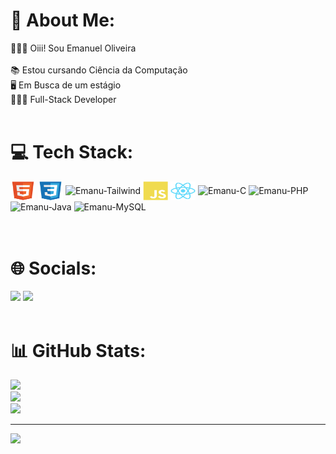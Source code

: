 # 💫 About Me:
🙋🏽‍♂️ Oiii! Sou Emanuel Oliveira<br><br>📚 Estou cursando Ciência da Computação<br>🖥️ Em Busca de um estágio<br>🧑🏾‍💻 Full-Stack Developer
<br>
<br>

# 💻 Tech Stack:
<div style="display: inline_block">
  <img align="center" alt="Emanu-HTML" height="30" width="40" src="https://raw.githubusercontent.com/devicons/devicon/master/icons/html5/html5-original.svg">
  <img align="center" alt="Emanu-CSS" height="30" width="40" src="https://raw.githubusercontent.com/devicons/devicon/master/icons/css3/css3-original.svg">
  <img align="center" alt="Emanu-Tailwind" height="30" width="40" src="https://cdn.jsdelivr.net/gh/devicons/devicon@latest/icons/tailwindcss/tailwindcss-original.svg" />          
  <img align="center" alt="Emanu-Js" height="30" width="40" src="https://raw.githubusercontent.com/devicons/devicon/master/icons/javascript/javascript-plain.svg">
  <img align="center" alt="Emanu-React" height="30" width="40" src="https://raw.githubusercontent.com/devicons/devicon/master/icons/react/react-original.svg">
  <img align="center" alt="Emanu-C" height="30" width="40" src="https://cdn.jsdelivr.net/gh/devicons/devicon@latest/icons/c/c-original.svg" />
  <img align="center" alt="Emanu-PHP" height="30" width="40" src="https://cdn.jsdelivr.net/gh/devicons/devicon@latest/icons/php/php-original.svg">
  <img align="center" alt="Emanu-Java" height="30" width="40" src="https://cdn.jsdelivr.net/gh/devicons/devicon@latest/icons/java/java-original-wordmark.svg" />
  <img align="center" alt="Emanu-MySQL" height="30" width="40" src="https://cdn.jsdelivr.net/gh/devicons/devicon@latest/icons/mysql/mysql-plain-wordmark.svg" />         
</div>
<br>
<br>

# 🌐 Socials:
<div> 
  <a href="https://instagram.com/_emanuelfoliveira" target="_blank"><img src="https://img.shields.io/badge/-Instagram-%23E4405F?style=for-the-badge&logo=instagram&logoColor=white"></a>
  <a href="https://www.linkedin.com/in/emanuel-oliveira-9a8758302/" target="_blank"><img src="https://img.shields.io/badge/LinkedIn-0077B5?style=for-the-badge&logo=linkedin&logoColor=white"></a>
</div>
<br>

# 📊 GitHub Stats:
![](https://github-readme-stats.vercel.app/api?username=EmafPlayer&theme=nightowl&hide_border=false&include_all_commits=false&count_private=false)<br/>
![](https://github-readme-streak-stats.herokuapp.com/?user=EmafPlayer&theme=nightowl&hide_border=false)<br/>
![](https://github-readme-stats.vercel.app/api/top-langs/?username=EmafPlayer&theme=nightowl&hide_border=false&include_all_commits=false&count_private=false&layout=compact)

---
[![](https://visitcount.itsvg.in/api?id=EmafPlayer&icon=0&color=0)](https://visitcount.itsvg.in)

